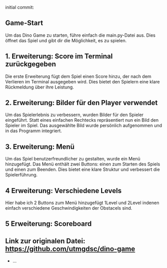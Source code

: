 initial commit:

## Game-Start
Um das Dino Game zu starten, führe einfach die main.py-Datei aus. Dies öffnet das Spiel und gibt dir die Möglichkeit, es zu spielen.

## 1. Erweiterung: Score im Terminal zurückgegeben
Die erste Erweiterung fügt dem Spiel einen Score hinzu, der nach dem Verlieren im Terminal ausgegeben wird. Dies bietet den Spielern eine klare Rückmeldung über ihre Leistung.

## 2. Erweiterung: Bilder für den Player verwendet
Um das Spielerlebnis zu verbessern, wurden Bilder für den Spieler eingeführt. Statt eines einfachen Rechtecks repräsentiert nun ein Bild den Spieler im Spiel. Das ausgewählte Bild wurde persönlich aufgenommen und in das Programm integriert.

## 3. Erweiterung: Menü
Um das Spiel benutzerfreundlicher zu gestalten, wurde ein Menü hinzugefügt. Das Menü enthält zwei Buttons: einen zum Starten des Spiels und einen zum Beenden. Dies bietet eine klare Struktur und verbessert die Spielerführung.

## 4 Erweiterung: Verschiedene Levels
Hier habe ich 2 Buttons zum Menü hinzugefügt 1Level und 2Level indenen einfach verschiedene Geschwindigkeiten der Obstacels sind.

## 5 Erweiterung: Scoreboard


## Link zur originalen Datei: https://github.com/utmgdsc/dino-game
* ...
